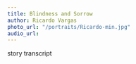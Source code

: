 ```yaml
---
title: Blindness and Sorrow
author: Ricardo Vargas
photo_url: "/portraits/Ricardo-min.jpg"
audio_url:
---
```


story transcript